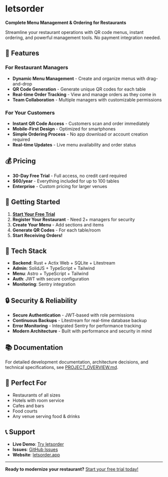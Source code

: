 # letsorder

**Complete Menu Management & Ordering for Restaurants**

Streamline your restaurant operations with QR code menus, instant ordering, and powerful management tools. No payment integration needed.

## 🚀 Features

### For Restaurant Managers
- **Dynamic Menu Management** - Create and organize menus with drag-and-drop
- **QR Code Generation** - Generate unique QR codes for each table
- **Real-time Order Tracking** - View and manage orders as they come in
- **Team Collaboration** - Multiple managers with customizable permissions

### For Your Customers  
- **Instant QR Code Access** - Customers scan and order immediately
- **Mobile-First Design** - Optimized for smartphones
- **Simple Ordering Process** - No app download or account creation required
- **Real-time Updates** - Live menu availability and order status

## 💰 Pricing

- **30-Day Free Trial** - Full access, no credit card required
- **$60/year** - Everything included for up to 100 tables
- **Enterprise** - Custom pricing for larger venues

## 🏁 Getting Started

1. **[Start Your Free Trial](https://a.letsorder.app/register)** 
2. **Register Your Restaurant** - Need 2+ managers for security
3. **Create Your Menu** - Add sections and items
4. **Generate QR Codes** - For each table/room
5. **Start Receiving Orders!**

## 🔧 Tech Stack

- **Backend**: Rust + Actix Web + SQLite + Litestream
- **Admin**: SolidJS + TypeScript + Tailwind
- **Menu**: Astro + TypeScript + Tailwind
- **Auth**: JWT with secure configuration
- **Monitoring**: Sentry integration

## 🔒 Security & Reliability

- **Secure Authentication** - JWT-based with role permissions
- **Continuous Backups** - Litestream for real-time database backup
- **Error Monitoring** - Integrated Sentry for performance tracking
- **Modern Architecture** - Built with performance and security in mind

## 📚 Documentation

For detailed development documentation, architecture decisions, and technical specifications, see [PROJECT_OVERVIEW.md](./PROJECT_OVERVIEW.md).

## 🎯 Perfect For

- Restaurants of all sizes
- Hotels with room service
- Cafes and bars
- Food courts
- Any venue serving food & drinks

## 📞 Support

- **Live Demo**: [Try letsorder](https://letsorder.app/live-demo)
- **Issues**: [GitHub Issues](https://github.com/brainless/letsorder/issues)
- **Website**: [letsorder.app](https://letsorder.app)

---

**Ready to modernize your restaurant?** [Start your free trial today!](https://a.letsorder.app/register)